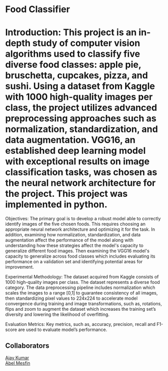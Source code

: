 # Food Classifier 

# Introduction: This project is an in-depth study of computer vision algorithms used to classify five diverse food classes: apple pie, bruschetta, cupcakes, pizza, and sushi. Using a dataset from Kaggle with 1000 high-quality images per class, the project utilizes advanced preprocessing approaches such as normalization, standardization, and data augmentation. VGG16, an established deep learning model with exceptional results on image classification tasks, was chosen as the neural network architecture for the project. This project was implemented in python. 

Objectives: The primary goal is to develop a robust model able to correctly identify images of the five chosen foods. This requires choosing an appropriate neural network architecture and optimizing it for the task. In addition, examining how normalization, standardization, and data augmentation affect the performance of the model along with understanding how these strategies affect the model's capacity to generalize different food images. Then examining the VGG16 model's capacity to generalize across food classes which includes evaluating its performance on a validation set and identifying potential areas for improvement.

Experimental Methodology: The dataset acquired from Kaggle consists of 1000 high-quality images per class. The dataset represents a diverse food category. The data preprocessing pipeline includes normalization which scales the images to a range [0,1] to guarantee consistency of all images, then standardizing pixel values to 224x224 to accelerate model convergence during training and image transformations, such as, rotations, flips and zoom to augment the dataset which increases the training set’s diversity and lowering the likelihood of overfitting. 

Evaluation Metrics: Key metrics, such as, accuracy, precision, recall and F1-score are used to evaluate model’s performance. 

## Collaborators 
[Ajay Kumar](https://github.com/ajaykumar4127) <br>
[Abel Mesfin](https://github.com/Abel0217)


